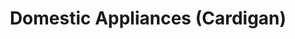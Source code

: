 ---
title: "Domestic Appliances (Cardigan)"
url: /cardigan-aberteifi/domestic-appliances-cardigan/
shop: Haushaltsgeräte
---